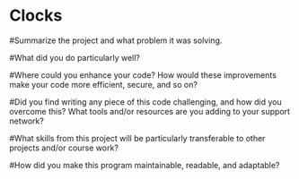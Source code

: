 # Clocks

#Summarize the project and what problem it was solving.

#What did you do particularly well?

#Where could you enhance your code? How would these improvements make your code more efficient, secure, and so on?

#Did you find writing any piece of this code challenging, and how did you overcome this? What tools and/or resources are you adding to your support network?

#What skills from this project will be particularly transferable to other projects and/or course work?

#How did you make this program maintainable, readable, and adaptable?
